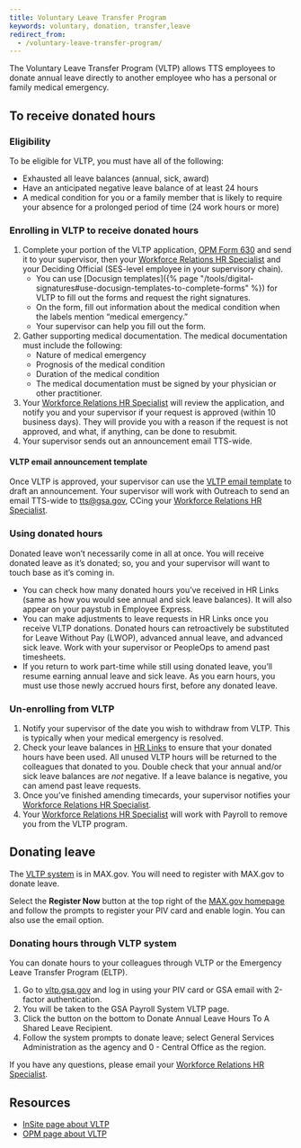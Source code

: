 ```yaml
---
title: Voluntary Leave Transfer Program
keywords: voluntary, donation, transfer,leave
redirect_from:
  - /voluntary-leave-transfer-program/
---
```


The Voluntary Leave Transfer Program (VLTP) allows TTS employees to donate annual leave directly to another employee who has a personal or family medical emergency. 

## To receive donated hours
### Eligibility
To be eligible for VLTP, you must have all of the following:
- Exhausted all leave balances (annual, sick, award)
- Have an anticipated negative leave balance of at least 24 hours
- A medical condition for you or a family member that is likely to require your absence for a prolonged period of time (24 work hours or more)

### Enrolling in VLTP to receive donated hours

1. Complete your portion of the VLTP application,
   [OPM Form 630](https://www.opm.gov/forms/pdf_fill/opm630.pdf) and send it to your supervisor, then your [Workforce Relations HR Specialist](https://docs.google.com/document/d/15glvq9UakKUN8XTRTa6gRkhBHm2whhQyAGmf8ibTtBs/edit) and your Deciding Official (SES-level employee in your supervisory chain).  
   - You can use [Docusign templates]({% page "/tools/digital-signatures#use-docusign-templates-to-complete-forms" %}) for VLTP to fill out the forms and request the right signatures.
   - On the form, fill out information about the medical condition when the labels mention “medical emergency.”   
   - Your supervisor can help you fill out the form.  
2. Gather supporting medical documentation. The medical documentation must include the following:
   - Nature of medical emergency
   - Prognosis of the medical condition
   - Duration of the medical condition
   - The medical documentation must be signed by your physician or other practitioner.
3. Your [Workforce Relations HR Specialist](https://docs.google.com/document/d/15glvq9UakKUN8XTRTa6gRkhBHm2whhQyAGmf8ibTtBs/edit) will review the application, and notify you and your supervisor if your request is approved (within 10 business days). They will provide you with a reason if the request is not approved, and what, if anything, can be done to resubmit.  
4. Your supervisor sends out an announcement email TTS-wide.

#### VLTP email announcement template

Once VLTP is approved, your supervisor can use the [VLTP email template](https://docs.google.com/document/d/1eKSbEvUUibZ0LDGqwS_3UO9iBMdYc5VfLN8aNttEQVs/edit) to draft an announcement. Your supervisor will work with Outreach to send an email TTS-wide to [tts@gsa.gov](mailto:tts@gsa.gov), CCing your [Workforce Relations HR Specialist](https://docs.google.com/document/d/15glvq9UakKUN8XTRTa6gRkhBHm2whhQyAGmf8ibTtBs/edit).

### Using donated hours
Donated leave won’t necessarily come in all at once. You will receive donated leave as it’s donated; so, you and your supervisor will want to touch base as it’s coming in.

* You can check how many donated hours you’ve received in HR Links (same as how you would see annual and sick leave balances). It will also appear on your paystub in Employee Express.  
* You can make adjustments to leave requests in HR Links once you receive VLTP donations. Donated hours can retroactively be substituted for Leave Without Pay (LWOP), advanced annual leave, and advanced sick leave. Work with your supervisor or PeopleOps to amend past timesheets.  
* If you return to work part-time while still using donated leave, you’ll resume earning annual leave and sick leave. As you earn hours, you must use those newly accrued hours first, before any donated leave.

### Un-enrolling from VLTP
1. Notify your supervisor of the date you wish to withdraw from VLTP. This is typically when your medical emergency is resolved.   
2. Check your leave balances in [HR Links](https://hrlinks.gsa.gov/) to ensure that your donated hours have been used. All unused VLTP hours will be returned to the colleagues that donated to you. Double check that your annual and/or sick leave balances are *not* negative. If a leave balance is negative, you can amend past leave requests.   
3. Once you’ve finished amending timecards, your supervisor notifies your [Workforce Relations HR Specialist](https://docs.google.com/document/d/15glvq9UakKUN8XTRTa6gRkhBHm2whhQyAGmf8ibTtBs/edit).  
4. Your [Workforce Relations HR Specialist](https://docs.google.com/document/d/15glvq9UakKUN8XTRTa6gRkhBHm2whhQyAGmf8ibTtBs/edit) will work with Payroll to remove you from the VLTP program.

## Donating leave

The [VLTP system](https://vltp.gsa.gov/) is in MAX.gov. You will need to register with MAX.gov to donate leave.

Select the **Register Now** button at the top right of the [MAX.gov homepage](http://MAX.gov) and follow the prompts to register your PIV card and enable login. You can also use the email option.

### Donating hours through VLTP system

You can donate hours to your colleagues through VLTP or the Emergency Leave Transfer Program (ELTP).

1. Go to [vltp.gsa.gov](https://vltp.gsa.gov/) and log in using your PIV card or GSA email with 2-factor authentication.
2. You will be taken to the GSA Payroll System VLTP page.
3. Click the button on the bottom to Donate Annual Leave Hours To A Shared Leave Recipient.  
4. Follow the system prompts to donate leave; select General Services Administration as the agency and 0 \- Central Office as the region.

If you have any questions, please email your [Workforce Relations HR Specialist](https://docs.google.com/document/d/15glvq9UakKUN8XTRTa6gRkhBHm2whhQyAGmf8ibTtBs/edit).

## **Resources**

- [InSite page about VLTP](https://insite.gsa.gov/employee-resources/hr-eeo-pay-and-leave/pay-and-leave/leave/voluntary-leave-transfer-program)  
- [OPM page about VLTP](https://www.opm.gov/policy-data-oversight/pay-leave/leave-administration/fact-sheets/voluntary-leave-transfer-program/)
